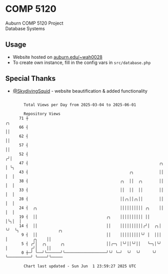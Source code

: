 # COMP 5120
Auburn COMP 5120 Project  
Database Systems

## Usage
- Website hosted on [auburn.edu/~wah0028](https://webhome.auburn.edu/~wah0028/)
- To create own instance, fill in the config vars in `src/database.php`

## Special Thanks
- [@SkydivingSquid](https://github.com/SkydivingSquid) - website beautification & added functionality

```

        Total Views per Day from 2025-03-04 to 2025-06-01

        Repository Views
      71 ┼                                                             ╭╮
      66 ┤                                                             ││
      62 ┤                                                             ││
      57 ┤                                                             ││
      52 ┤                                                            ╭╯│
      47 ┤                                                         ╭╮ │ ╰╮
      43 ┤                                            ╭╮           ││ │  │
      38 ┤                                        ╭╮  ││  ╭╮       ││ │  │
      33 ┤                                        ││  ││  ││       ││ │  │
      28 ┤                                        ││╭╮││╭╮││       ││ │  │
      24 ┤  ╭╮                                    ││││││││││ ╭╮    ││ │  │
      19 ┤  ││                              ╭╮    ││││││││││ ││    │╰╮│  │
      14 ┤  ││                              ││    ││││││││││╭╯│  ╭╮│ ╰╯  ╰╮                 ╭╮
       9 ┤  ││                              ││    │││││││││╰╯ │  │││      │           ╭╮    ││
       5 ┤ ╭╯│  ╭╮      ╭╮                  ││╭─╮ │╰╯││╰╯││   ╰─╮│╰╯      │          ╭╯│    ││
       0 ┼─╯ ╰──╯╰──────╯╰──────────────────╯╰╯ ╰─╯  ╰╯  ╰╯     ╰╯        ╰──────────╯ ╰────╯╰─────

        Chart last updated - Sun Jun  1 23:59:27 2025 UTC
        
```
